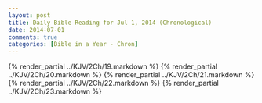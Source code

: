 ```yaml
---
layout: post
title: Daily Bible Reading for Jul 1, 2014 (Chronological)
date: 2014-07-01
comments: true
categories: [Bible in a Year - Chron]
---
```

{% render_partial ../KJV/2Ch/19.markdown %}
{% render_partial ../KJV/2Ch/20.markdown %}
{% render_partial ../KJV/2Ch/21.markdown %}
{% render_partial ../KJV/2Ch/22.markdown %}
{% render_partial ../KJV/2Ch/23.markdown %}
